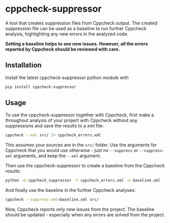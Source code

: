 # cppcheck-suppressor

A tool that creates suppression files from Cppcheck output. The created suppression file can be used as a baseline to run further Cppcheck analysis, highlighting any new errors in the analyzed code.

__Setting a baseline helps to see new issues. However, all the errors reported by Cppcheck should be reviewed with care.__

## Installation

Install the latest cppcheck-suppressor python module with

```bash
pip install cppcheck-suppressor
```

## Usage

To use the cppcheck-suppressor together with Cppcheck, first make a throughout analysis of your project with Cppcheck without any suppressions and save the results to a xml file:

```bash
cppcheck --xml src/ 2> cppcheck_errors.xml
```

This assumes your sources are in the `src/` folder. Use the arguments for Cppcheck that you would use otherwise - just no `--suppress` or `--suppress-xml` arguments, and keep the `--xml` argument.

Then use the cppcheck-suppressor to create a baseline from the Cppcheck results:

```bash
python -m cppcheck_suppressor -f cppcheck_errors.xml -o baseline.xml
```

And finally use the baseline in the further Cppcheck analyses:

```bash
cppcheck --suppress-xml=baseline.xml src/
```

Now, Cppcheck reports only new issues from the project. The baseline should be updated - especially when any errors are solved from the project.
